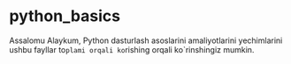 # python_basics
Assalomu Alaykum, Python dasturlash asoslarini amaliyotlarini yechimlarini ushbu fayllar to`plami orqali ko`rishing orqali ko`rinshingiz mumkin.
